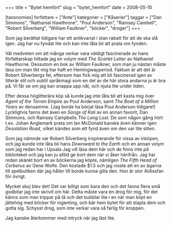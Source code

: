 +++
title = "Bytet hemfört"
slug = "bytet_hemfort"
date = 2008-05-10

[taxonomies]
forfattare = ["Ante"]
kategorier = ["Kåserier"]
taggar = ["Dan Simmons", "Nathanial Hawthrone", "Poul Anderson", "Ramsey Cambell", "Robert Silverberg", "William Faulkner", "böcker", "droger"]
+++

Som jag berättat tidigare har ett antikvariat i stan rabatt för att de ska
slå igen. Jag har nu fyndat lite och kan inte låta bli att prata om fynden.

Väl medveten om att många verkar vara väldigt fascinerade av hans
författarskap hittade jag en volym med _The Scarlet Letter_ av Nathaniel
Hawthorne. Dessutom en bok av William Faulkner, som man ju nästan måste läsa
om man likt mig har haft en Hemingwayperiod. Faktum är att det är Robert
Silverbergs fel, eftersom han fick mig att bli fascinerad igen av litterär
stil och subtil språkmagi som en del av de här stora andarna ju är bra på. Vi
får se om jag kan snappa upp nåt, och njuta lite under tiden.

Efter dessa höglitterära köp så kunde jag inte låta bli att kasta mig över
_Agent of the Terran Empire_ av Poul Anderson, samt _The Boat of a Million
Years_ av densamme. (Jag borde ha börjat läsa Poul Anderson tidigare!)
Lyckligtvis fanns det även en _Songs of Kali_ av en annan favorit, Dan
Simmons, och Ramsey Campbells _The Long Lost_. De som någon gång hört t.ex.
Johan Anglemark prata om Ian McDonald kanske även känner igen _Desolation
Road_, vilket kändes som ett fynd även om den var lite sliten.

Som jag nämnde var Robert Silverberg inspirerande för vissa av inköpen, och
jag kunde inte låta bli hans _Downward to the Earth_ och en annan volym som
jag redan har i Upsala Jag vill läsa dem här och de finns inte på biblioteket
och jag kan ju alltid ge bort dem när vi åker härifrån. Jag har redan skänkt
bort en av böckerna jag köpte, nämligen _The Fifth Head of Cerberus_ av Gene
Wolfe. Den kostade $1.5 och jag visste att en av ägarna till spelbutiken där
jag håller till borde kunna gilla den. Hon är stor Aldissfan för övrigt.

Mycket skoj blev det! Det var billigt som bara den och det fanns flera små
godbitar jag inte skrivit om här. Detta måste vara en drog för mig, för det
känns som man trippar på tå och det bubblar lite i en när man köpt en
jättehög med böcker för ingenting, och bär hem bytet för att stapla dem och
gotta sig. Schysst drog, som inte verkar vara så farlig för kroppen.

Jag kanske återkommer med intryck när jag läst lite.
